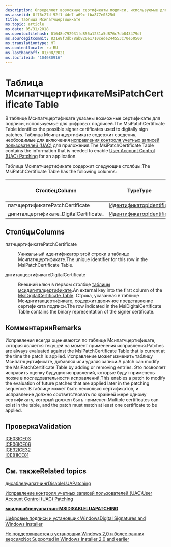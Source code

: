 ```yaml
---
description: Определяет возможные сертификаты подписи, используемые для цифровых подписей.
ms.assetid: 8f76c27d-92f1-4de7-a69c-fba877e0325d
title: Таблица Мсипатчцертификате
ms.topic: article
ms.date: 05/31/2018
ms.openlocfilehash: 01648e792931fd856a1231a5d876c7db843479df
ms.sourcegitcommit: 831e8f3db78ab820e1710cede244553c70e50500
ms.translationtype: MT
ms.contentlocale: ru-RU
ms.lasthandoff: 01/08/2021
ms.locfileid: "104080916"
---
```

# <a name="msipatchcertificate-table"></a><span data-ttu-id="3a3ee-103">Таблица Мсипатчцертификате</span><span class="sxs-lookup"><span data-stu-id="3a3ee-103">MsiPatchCertificate Table</span></span>

<span data-ttu-id="3a3ee-104">В таблице Мсипатчцертификате указаны возможные сертификаты для подписи, используемые для цифровых подписей.</span><span class="sxs-lookup"><span data-stu-id="3a3ee-104">The MsiPatchCertificate Table identifies the possible signer certificates used to digitally sign patches.</span></span> <span data-ttu-id="3a3ee-105">Таблица Мсипатчцертификате содержит сведения, необходимые для включения [исправления контроля учетных записей пользователей (UAC)](user-account-control--uac--patching.md) для приложения.</span><span class="sxs-lookup"><span data-stu-id="3a3ee-105">The MsiPatchCertificate Table contains the information that is needed to enable [User Account Control (UAC) Patching](user-account-control--uac--patching.md) for an application.</span></span>

<span data-ttu-id="3a3ee-106">Таблица Мсипатчцертификате содержит следующие столбцы:</span><span class="sxs-lookup"><span data-stu-id="3a3ee-106">The MsiPatchCertificate Table has the following columns:</span></span>



| <span data-ttu-id="3a3ee-107">Столбец</span><span class="sxs-lookup"><span data-stu-id="3a3ee-107">Column</span></span>               | <span data-ttu-id="3a3ee-108">Type</span><span class="sxs-lookup"><span data-stu-id="3a3ee-108">Type</span></span>                         | <span data-ttu-id="3a3ee-109">Ключ</span><span class="sxs-lookup"><span data-stu-id="3a3ee-109">Key</span></span> | <span data-ttu-id="3a3ee-110">Допускает значения NULL</span><span class="sxs-lookup"><span data-stu-id="3a3ee-110">Nullable</span></span> |
|----------------------|------------------------------|-----|----------|
| <span data-ttu-id="3a3ee-111">патчцертификате</span><span class="sxs-lookup"><span data-stu-id="3a3ee-111">PatchCertificate</span></span>     | [<span data-ttu-id="3a3ee-112">Идентификатор</span><span class="sxs-lookup"><span data-stu-id="3a3ee-112">Identifier</span></span>](identifier.md) | <span data-ttu-id="3a3ee-113">Да</span><span class="sxs-lookup"><span data-stu-id="3a3ee-113">Y</span></span>   | <span data-ttu-id="3a3ee-114">Нет</span><span class="sxs-lookup"><span data-stu-id="3a3ee-114">N</span></span>        |
| <span data-ttu-id="3a3ee-115">дигиталцертификате\_</span><span class="sxs-lookup"><span data-stu-id="3a3ee-115">DigitalCertificate\_</span></span> | [<span data-ttu-id="3a3ee-116">Идентификатор</span><span class="sxs-lookup"><span data-stu-id="3a3ee-116">Identifier</span></span>](identifier.md) | <span data-ttu-id="3a3ee-117">Нет</span><span class="sxs-lookup"><span data-stu-id="3a3ee-117">N</span></span>   | <span data-ttu-id="3a3ee-118">Нет</span><span class="sxs-lookup"><span data-stu-id="3a3ee-118">N</span></span>        |



 

## <a name="columns"></a><span data-ttu-id="3a3ee-119">Столбцы</span><span class="sxs-lookup"><span data-stu-id="3a3ee-119">Columns</span></span>

<dl> <dt>

<span data-ttu-id="3a3ee-120"><span id="PatchCertificate"></span><span id="patchcertificate"></span><span id="PATCHCERTIFICATE"></span>патчцертификате</span><span class="sxs-lookup"><span data-stu-id="3a3ee-120"><span id="PatchCertificate"></span><span id="patchcertificate"></span><span id="PATCHCERTIFICATE"></span>PatchCertificate</span></span>
</dt> <dd>

<span data-ttu-id="3a3ee-121">Уникальный идентификатор этой строки в таблице Мсипатчцертификате.</span><span class="sxs-lookup"><span data-stu-id="3a3ee-121">The unique identifier for this row in the MsiPatchCertificate Table.</span></span>

</dd> <dt>

<span data-ttu-id="3a3ee-122"><span id="DigitalCertificate"></span><span id="digitalcertificate"></span><span id="DIGITALCERTIFICATE"></span>дигиталцертификате</span><span class="sxs-lookup"><span data-stu-id="3a3ee-122"><span id="DigitalCertificate"></span><span id="digitalcertificate"></span><span id="DIGITALCERTIFICATE"></span>DigitalCertificate</span></span>
</dt> <dd>

<span data-ttu-id="3a3ee-123">Внешний ключ в первом столбце [таблицы мсидигиталцертификате](msidigitalcertificate-table.md).</span><span class="sxs-lookup"><span data-stu-id="3a3ee-123">An external key into the first column of the [MsiDigitalCertificate Table](msidigitalcertificate-table.md).</span></span> <span data-ttu-id="3a3ee-124">Строка, указанная в таблице Мсидигиталцертификате, содержит двоичное представление сертификата подписи.</span><span class="sxs-lookup"><span data-stu-id="3a3ee-124">The row indicated in the MsiDigitalCertificate Table contains the binary representation of the signer certificate.</span></span>

</dd> </dl>

## <a name="remarks"></a><span data-ttu-id="3a3ee-125">Комментарии</span><span class="sxs-lookup"><span data-stu-id="3a3ee-125">Remarks</span></span>

<span data-ttu-id="3a3ee-126">Исправления всегда оцениваются по таблице Мсипатчцертификате, которая является текущей на момент применения исправления.</span><span class="sxs-lookup"><span data-stu-id="3a3ee-126">Patches are always evaluated against the MsiPatchCertificate Table that is current at the time the patch is applied.</span></span> <span data-ttu-id="3a3ee-127">Исправление может изменить таблицу Мсипатчцертификате, добавляя или удаляя записи.</span><span class="sxs-lookup"><span data-stu-id="3a3ee-127">A patch can modify the MsiPatchCertificate Table by adding or removing entries.</span></span> <span data-ttu-id="3a3ee-128">Это позволяет исправить оценку будущих исправлений, которые будут применены позже в последовательности исправлений.</span><span class="sxs-lookup"><span data-stu-id="3a3ee-128">This enables a patch to modify the evaluation of future patches that are applied later in the patching sequence.</span></span> <span data-ttu-id="3a3ee-129">В таблице может быть несколько сертификатов, и исправление должно соответствовать по крайней мере одному сертификату, который должен быть применен.</span><span class="sxs-lookup"><span data-stu-id="3a3ee-129">Multiple certificates can exist in the table, and the patch must match at least one certificate to be applied.</span></span>

## <a name="validation"></a><span data-ttu-id="3a3ee-130">Проверка</span><span class="sxs-lookup"><span data-stu-id="3a3ee-130">Validation</span></span>

<dl>

[<span data-ttu-id="3a3ee-131">ICE03</span><span class="sxs-lookup"><span data-stu-id="3a3ee-131">ICE03</span></span>](ice03.md)  
[<span data-ttu-id="3a3ee-132">ICE06</span><span class="sxs-lookup"><span data-stu-id="3a3ee-132">ICE06</span></span>](ice06.md)  
[<span data-ttu-id="3a3ee-133">ICE32</span><span class="sxs-lookup"><span data-stu-id="3a3ee-133">ICE32</span></span>](ice32.md)  
[<span data-ttu-id="3a3ee-134">ICE81</span><span class="sxs-lookup"><span data-stu-id="3a3ee-134">ICE81</span></span>](ice81.md)  
</dl>

## <a name="related-topics"></a><span data-ttu-id="3a3ee-135">См. также</span><span class="sxs-lookup"><span data-stu-id="3a3ee-135">Related topics</span></span>

<dl> <dt>

[<span data-ttu-id="3a3ee-136">дисаблелуапатчинг</span><span class="sxs-lookup"><span data-stu-id="3a3ee-136">DisableLUAPatching</span></span>](disableluapatching.md)
</dt> <dt>

[<span data-ttu-id="3a3ee-137">Исправление контроля учетных записей пользователей (UAC)</span><span class="sxs-lookup"><span data-stu-id="3a3ee-137">User Account Control (UAC) Patching</span></span>](user-account-control--uac--patching.md)
</dt> <dt>

[<span data-ttu-id="3a3ee-138">**мсидисаблелуапатчинг**</span><span class="sxs-lookup"><span data-stu-id="3a3ee-138">**MSIDISABLELUAPATCHING**</span></span>](msidisableluapatching.md)
</dt> <dt>

[<span data-ttu-id="3a3ee-139">Цифровые подписи и установщик Windows</span><span class="sxs-lookup"><span data-stu-id="3a3ee-139">Digital Signatures and Windows Installer</span></span>](digital-signatures-and-windows-installer.md)
</dt> <dt>

[<span data-ttu-id="3a3ee-140">Не поддерживается в установщик Windows 2,0 и более ранних версиях</span><span class="sxs-lookup"><span data-stu-id="3a3ee-140">Not Supported in Windows Installer 2.0 and earlier</span></span>](not-supported-in-windows-installer-version-2-0.md)
</dt> </dl>

 

 




